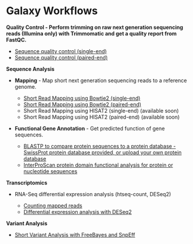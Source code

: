 # Galaxy Workflows

**Quality Control - Perform trimming on raw next generation sequencing reads (Illumina only) with Trimmomatic and get a quality report from FastQC.**

+ [Sequence quality control (single-end)](hwg_workflows/sequence-quality-control-single-end.ga)
+ [Sequence quality control (paired-end)](hwg_workflows/sequence-quality-control-paired-end.ga)

**Sequence Analysis**

+ **Mapping** - Map short next generation sequencing reads to a reference genome.

    - [Short Read Mapping using Bowtie2 (single-end)](hwg_workflows/mapping-bowtie2-single-end.ga)
    - [Short Read Mapping using Bowtie2 (paired-end)](hwg_workflows/mapping-bowtie2-paired-end.ga)
    - Short Read Mapping using HISAT2 (single-end) (available soon)
    - Short Read Mapping using HISAT2 (paired-end) (available soon)

+ **Functional Gene Annotation** - Get predicted function of gene sequences.

    + [BLASTP to compare protein sequences to a protein database - SwissProt protein database provided, or upload your own protein database](hwg_workflows/blast_protein_sequences.ga)
    + [InterProScan protein domain functional analysis for protein or nucleotide sequences](hwg_workflows/interproscan-protein-functional-analysis.ga) 

**Transcriptomics**

+ RNA-Seq differential expression analysis (htseq-count, DESeq2)

    - [Counting mapped reads](hwg_workflows/htseq-count-mapped-reads.ga)
    - [Differential expression analysis with DESeq2](hwg_workflows/differential-expression-deseq2-analysis.ga)

**Variant Analysis**

+ [Short Variant Analysis with FreeBayes and SnpEff](hwg_workflows/variant-analysis-freebayes-snpeff.ga)
